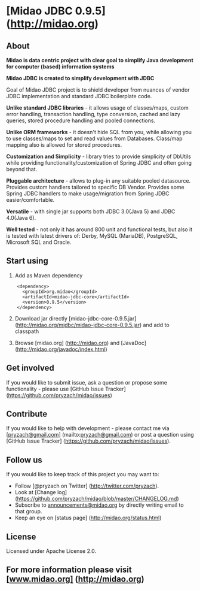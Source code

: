 # [Midao JDBC 0.9.5] (http://midao.org)

## About

**Midao is data centric project with clear goal to simplify Java development for computer (based) information systems**

**Midao JDBC is created to simplify development with JDBC**

Goal of Midao JDBC project is to shield developer from nuances of vendor JDBC implementation and standard JDBC boilerplate code.

**Unlike standard JDBC libraries** - it allows usage of classes/maps, custom error handling, transaction handling, type conversion, cached and lazy queries, stored procedure handling and pooled connections.

**Unlike ORM frameworks** - it doesn't hide SQL from you, while allowing you to use classes/maps to set and read values from Databases. Class/map mapping also is allowed for stored procedures.

**Customization and Simplicity** - library tries to provide simplicity of DbUtils while providing functionality/customization of Spring JDBC and often going beyond that.

**Pluggable architecture** - allows to plug-in any suitable pooled datasource. Provides custom handlers tailored to specific DB Vendor. Provides some Spring JDBC handlers to make usage/migration from Spring JDBC easier/comfortable.

**Versatile** - with single jar supports both JDBC 3.0(Java 5) and JDBC 4.0(Java 6).

**Well tested** - not only it has around 800 unit and functional tests, but also it is tested with latest drivers of: Derby, MySQL (MariaDB), PostgreSQL, Microsoft SQL and Oracle.

## Start using

1. Add as Maven dependency

```
    <dependency>
      <groupId>org.midao</groupId>
      <artifactId>midao-jdbc-core</artifactId>
      <version>0.9.5</version>
    </dependency> 
```

2. Download jar directly [midao-jdbc-core-0.9.5.jar] (http://midao.org/mjdbc/midao-jdbc-core-0.9.5.jar) and add to classpath

3. Browse [midao.org] (http://midao.org) and [JavaDoc] (http://midao.org/javadoc/index.html)

## Get involved

If you would like to submit issue, ask a question or propose some functionality - please use [GitHub Issue Tracker] (https://github.com/pryzach/midao/issues)

## Contribute

If you would like to help with development - please contact me via [pryzach@gmail.com] (mailto:pryzach@gmail.com) or post a question using [GitHub Issue Tracker] (https://github.com/pryzach/midao/issues).

## Follow us

If you would like to keep track of this project you may want to:

 * Follow [@pryzach on Twitter] (http://twitter.com/pryzach).
 * Look at [Change log] (https://github.com/pryzach/midao/blob/master/CHANGELOG.md)
 * Subscribe to announcements@midao.org by directly writing email to that group.
 * Keep an eye on [status page] (http://midao.org/status.html)

## License

Licensed under Apache License 2.0.

## For more information please visit [www.midao.org] (http://midao.org)